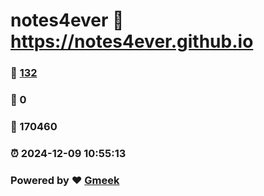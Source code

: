 # notes4ever :link: https://notes4ever.github.io 
### :page_facing_up: [132](https://notes4ever.github.io/tag.html) 
### :speech_balloon: 0 
### :hibiscus: 170460 
### :alarm_clock: 2024-12-09 10:55:13 
### Powered by :heart: [Gmeek](https://github.com/Meekdai/Gmeek)
